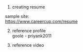 1. creating resume  

sample site:  
https://www.careercup.com/resume

2. reference profile  
goole - priyank2011

3. reference video  
